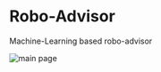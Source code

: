# Robo-Advisor
Machine-Learning based robo-advisor


![main page](https://github.com/jaehyeongAN/Robo-Advisor/tree/master/capture_image/screencapture-localhost-8080-myproject-index-jsp-1490343223888.png)
